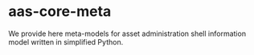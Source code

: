 # aas-core-meta
We provide here meta-models for asset administration shell information model written in simplified Python.
